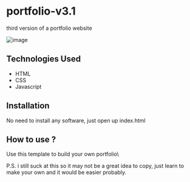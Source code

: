 # portfolio-v3.1
 third version of a portfolio website
 
![image](https://user-images.githubusercontent.com/112575648/199235749-1acec853-e527-4615-b899-14d2e72df248.png)

## Technologies Used
* HTML
* CSS
* Javascript

## Installation
No need to install any software, just open up index.html
## How to use ?
Use this template to build your own portfolio\



P.S. i still suck at this so it may not be a great idea to copy, just learn to make your own and it would be easier probably.

